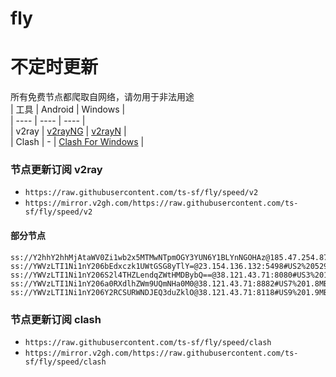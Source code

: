 # fly
# 不定时更新
所有免费节点都爬取自网络，请勿用于非法用途  
|  工具  | Android  | Windows  |  
|  ----  | ----   | ----  |  
| v2ray  | [v2rayNG](https://github.com/2dust/v2rayNG/releases) | [v2rayN](https://github.com/2dust/v2rayN/releases) |  
| Clash  | - | [Clash For Windows](https://github.com/2dust/clashN/releases) | 
  
### 节点更新订阅  v2ray
- `https://raw.githubusercontent.com/ts-sf/fly/speed/v2`  
- `https://mirror.v2gh.com/https://raw.githubusercontent.com/ts-sf/fly/speed/v2`  

#### 部分节点  
``` 
ss://Y2hhY2hhMjAtaWV0Zi1wb2x5MTMwNTpmOGY3YUN6Y1BLYnNGOHAz@185.47.254.87:990#%E6%9C%AA%E7%9F%A512%2070.6KB%2Fs
ss://YWVzLTI1Ni1nY206bEdxczk1UWtGSG8yTlY=@23.154.136.132:5498#US2%20529.6KB%2Fs
ss://YWVzLTI1Ni1nY206S2l4THZLendqZWtHMDBybQ==@38.121.43.71:8080#US3%201.8MB%2Fs
ss://YWVzLTI1Ni1nY206a0RXdlhZWm9UQmNHa0M0@38.121.43.71:8882#US7%201.8MB%2Fs
ss://YWVzLTI1Ni1nY206Y2RCSURWNDJEQ3duZklO@38.121.43.71:8118#US9%201.9MB%2Fs
```
### 节点更新订阅  clash
- `https://raw.githubusercontent.com/ts-sf/fly/speed/clash`  
- `https://mirror.v2gh.com/https://raw.githubusercontent.com/ts-sf/fly/speed/clash`  


